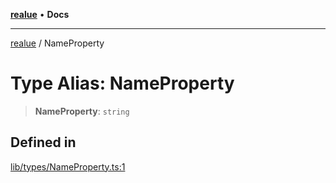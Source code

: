 [**realue**](../README.md) • **Docs**

***

[realue](../README.md) / NameProperty

# Type Alias: NameProperty

> **NameProperty**: `string`

## Defined in

[lib/types/NameProperty.ts:1](https://github.com/nevoland/realue/blob/3f70cb4d9fb06b3cde8060aa67f306f2aaa9dc1d/lib/types/NameProperty.ts#L1)
